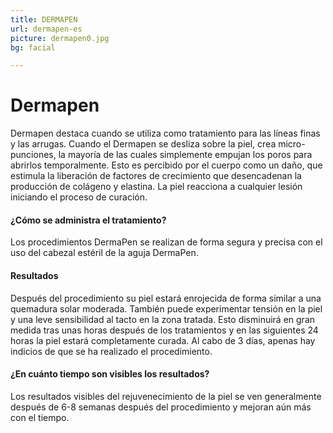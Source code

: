 ```yaml
---
title: DERMAPEN
url: dermapen-es
picture: dermapen0.jpg
bg: facial

---
```


# Dermapen
Dermapen destaca cuando se utiliza como tratamiento para las líneas finas y las arrugas. Cuando el Dermapen se desliza sobre la piel, crea micro-punciones, la mayoría de las cuales simplemente empujan los poros para abrirlos temporalmente. Esto es percibido por el cuerpo como un daño, que estimula la liberación de factores de crecimiento que desencadenan la producción de colágeno y elastina. La piel reacciona a cualquier lesión iniciando el proceso de curación.

#### ¿Cómo se administra el tratamiento?
Los procedimientos DermaPen se realizan de forma segura y precisa con el uso del cabezal estéril de la aguja DermaPen.

#### Resultados
Después del procedimiento su piel estará enrojecida de forma similar a una quemadura solar moderada. También puede experimentar tensión en la piel y una leve sensibilidad al tacto en la zona tratada. Esto disminuirá en gran medida tras unas horas después de los tratamientos y en las siguientes 24 horas la piel estará completamente curada. Al cabo de 3 días, apenas hay indicios de que se ha realizado el procedimiento.

#### ¿En cuánto tiempo son visibles los resultados?
Los resultados visibles del rejuvenecimiento de la piel se ven generalmente después de 6-8 semanas después del procedimiento y mejoran aún más con el tiempo.
